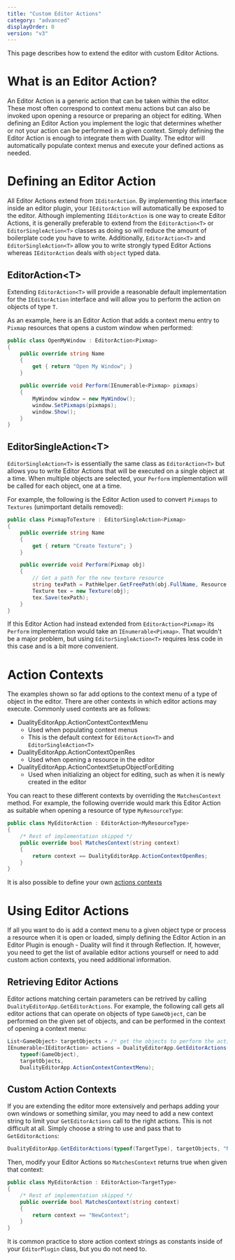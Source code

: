 ```yaml
---
title: "Custom Editor Actions"
category: "advanced"
displayOrder: 0
version: "v3"
---
```


This page describes how to extend the editor with custom Editor Actions.

# What is an Editor Action?

An Editor Action is a generic action that can be taken within the editor. These most often correspond to context menu actions but can also be invoked upon opening a resource or preparing an object for editing. When defining an Editor Action you implement the logic that determines whether or not your action can be performed in a given context. Simply defining the Editor Action is enough to integrate them with Duality. The editor will automatically populate context menus and execute your defined actions as needed.

# Defining an Editor Action

All Editor Actions extend from `IEditorAction`. By implementing this interface inside an editor plugin, your `IEditorAction` will automatically be exposed to the editor. Although implementing `IEditorAction` is one way to create Editor Actions, it is generally preferable to extend from the `EditorAction<T>` or `EditorSingleAction<T>` classes as doing so will reduce the amount of boilerplate code you have to write. Additionally, `EditorAction<T>` and `EditorSingleAction<T>` allow you to write strongly typed Editor Actions whereas `IEditorAction` deals with `object` typed data.

## EditorAction\<T\>

Extending `EditorAction<T>` will provide a reasonable default implementation for the `IEditorAction` interface and will allow you to perform the action on objects of type `T`.

As an example, here is an Editor Action that adds a context menu entry to `Pixmap` resources that opens a custom window when performed:

```csharp
public class OpenMyWindow : EditorAction<Pixmap>
{
	public override string Name
	{
		get { return "Open My Window"; }
	}

	public override void Perform(IEnumerable<Pixmap> pixmaps)
	{
		MyWindow window = new MyWindow();
		window.SetPixmaps(pixmaps);
		window.Show();
	}
}
```

## EditorSingleAction\<T\>

`EditorSingleAction<T>` is essentially the same class as `EditorAction<T>` but allows you to write Editor Actions that will be executed on a single object at a time. When multiple objects are selected, your `Perform` implementation will be called for each object, one at a time.

For example, the following is the Editor Action used to convert `Pixmaps` to `Textures` (unimportant details removed):

```csharp
public class PixmapToTexture : EditorSingleAction<Pixmap>
{
	public override string Name
	{
		get { return "Create Texture"; }
	}

	public override void Perform(Pixmap obj)
	{
		// Get a path for the new texture resource
		string texPath = PathHelper.GetFreePath(obj.FullName, Resource.GetFileExtByType<Texture>());
		Texture tex = new Texture(obj);
		tex.Save(texPath);
	}
}
```

If this Editor Action had instead extended from `EditorAction<Pixmap>` its `Perform` implementation would take an `IEnumerable<Pixmap>`. That wouldn't be a major problem, but using `EditorSingleAction<T>` requires less code in this case and is a bit more convenient.

# Action Contexts

The examples shown so far add options to the context menu of a type of object in the editor. There are other contexts in which editor actions may execute. Commonly used contexts are as follows:
- DualityEditorApp.ActionContextContextMenu
  - Used when populating context menus
  - This is the default context for `EditorAction<T>` and `EditorSingleAction<T>`
- DualityEditorApp.ActionContextOpenRes
  - Used when opening a resource in the editor
- DualityEditorApp.ActionContextSetupObjectForEditing
  - Used when initializing an object for editing, such as when it is newly created in the editor

You can react to these different contexts by overriding the `MatchesContext` method. For example, the following override would mark this Editor Action as suitable when opening a resource of type `MyResourceType`:

```csharp
public class MyEditorAction : EditorAction<MyResourceType>
{
	/* Rest of implementation skipped */
	public override bool MatchesContext(string context)
	{
		return context == DualityEditorApp.ActionContextOpenRes;
	}
}
```

It is also possible to define your own [actions contexts](#custom-actions)

# Using Editor Actions

If all you want to do is add a context menu to a given object type or process a resource when it is open or loaded, simply defining the Editor Action in an Editor Plugin is enough - Duality will find it through Reflection. If, however, you need to get the list of available editor actions yourself or need to add custom action contexts, you need additional information.

## Retrieving Editor Actions

Editor actions matching certain parameters can be retrived by calling `DualityEditorApp.GetEditorActions`. For example, the following call gets all editor actions that can operate on objects of type `GameObject`, can be performed on the given set of objects, and can be performed in the context of opening a context menu:

```csharp
List<GameObject> targetObjects = /* get the objects to perform the actions on*/;
IEnumerable<IEditorAction> actions = DualityEditorApp.GetEditorActions(
	typeof(GameObject), 
	targetObjects, 
	DualityEditorApp.ActionContextContextMenu);
```

## <a name="custom-actions"></a>Custom Action Contexts

If you are extending the editor more extensively and perhaps adding your own windows or something similar, you may need to add a new context string to limit your `GetEditorActions` call to the right actions. This is not difficult at all. Simply choose a string to use and pass that to `GetEditorActions`: 

```csharp
DualityEditorApp.GetEditorActions(typeof(TargetType), targetObjects, "NewContext");
```

Then, modify your Editor Actions so `MatchesContext` returns true when given that context:

```csharp
public class MyEditorAction : EditorAction<TargetType>
{
	/* Rest of implementation skipped */
	public override bool MatchesContext(string context)
	{
		return context == "NewContext";
	}
}
```

It is common practice to store action context strings as constants inside of your `EditorPlugin` class, but you do not need to.
